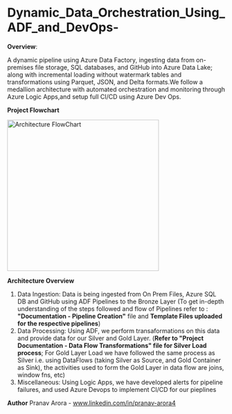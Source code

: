 # Dynamic_Data_Orchestration_Using_ADF_and_DevOps-
**Overview**:

A dynamic pipeline using Azure Data Factory, ingesting data from on-premises file storage, SQL databases, and GitHub into Azure Data Lake; along with incremental loading without watermark tables and transformations using Parquet, JSON,  and Delta formats.We follow a medallion architecture with automated orchestration and monitoring through Azure Logic Apps,and setup full
 CI/CD using Azure Dev Ops.

**Project Flowchart**

<img width="350" height="350" alt="Architecture FlowChart" src="https://github.com/user-attachments/assets/1d5dda22-081d-44a5-a8cc-fce653204752" />


**Architecture Overview**

1. Data Ingestion: Data is being ingested from On Prem Files, Azure SQL DB and GitHub using ADF Pipelines to the Bronze Layer (To get in-depth understanding of the steps followed and flow of Pipelines refer to : **"Documentation - Pipeline Creation"** file and **Template Files uploaded for the respective pipelines**)
2. Data Processing: Using ADF, we perform transaformations on this data and provide data for our Silver and Gold Layer. (**Refer to "Project Documentation - Data Flow Transformations" file for Silver Load process**; For Gold Layer Load we have followed the same process as Silver i.e. using DataFlows (taking Silver as Source, and Gold Container as Sink), the activities used to form the Gold Layer in data flow are joins, window fns, etc)
3. Miscellaneous: Using Logic Apps, we have developed alerts for pipeline failures, and used Azure Devops to implement CI/CD for our pieplines

**Author**
 Pranav Arora - www.linkedin.com/in/pranav-arora4

 
